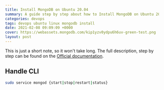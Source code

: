 ```yaml
---
title: Install MongoDB on Ubuntu 20.04
summary: A guide step by step about how to Install MongoDB on Ubuntu 20.04
categories: devops
tags: devops ubuntu linux mongodb install
date: 2021-02-08 09:09:09 +0000
cover: https://webassets.mongodb.com/kip1yzv0ydpu6h6uv-green-test.png
layout: post
---
```


This is just a short note, so it won't take long. The full description, step by step can be found on the [Official documentation](https://docs.mongodb.com/manual/tutorial/install-mongodb-on-ubuntu/).

## Handle CLI

```sh
sudo service mongod {start|stop|restart|status}
```